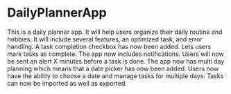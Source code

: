 # DailyPlannerApp
This is a daily planner app. It will help users organize their daily routine and hobbies. It will include several features, an optimized task, and error handling. A task completion checkbox has now been added. Lets users mark tasks as complete. The app now includes notifications. Users will now be sent an alert X minutes before a task is done. The app now has multi day planning which means that a date picker has now been added. Users now have the ability to choose a date and manage tasks for multiple days. Tasks can now be imported as well as exported. 
